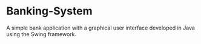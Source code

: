 # Banking-System
A simple bank application with a graphical user interface developed in Java using the Swing framework.
